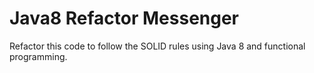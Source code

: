 # Java8 Refactor Messenger
Refactor this code to follow the SOLID rules using Java 8 and functional programming.
